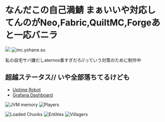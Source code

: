 # なんだこの自己満鯖 まぁいいや対応してんのがNeo,Fabric,QuiltMC,Forgeあと一応バニラ

![](https://img.shields.io/uptimerobot/status/m787979705-dedee70ce3309167bafdd585?label=Port%20Status)
![mc.yohane.su](https://img.shields.io/endpoint?url=https%3A%2F%2Fminecraft-server-status-badge.vercel.app%2Fapi%2Fserver%2Fmc.yohane.su%3Fport%3D25565)

私の自宅サバ嫌だしaternos重すぎだろ//っていう対策のために制作中

## 超越ステータス// いや全部落ちてるけども

- [Uptime Robot](https://stats.uptimerobot.com/QLk7XC6Kxv/787979705)
- [Grafana Dashboard](https://grafana.sksat.net/goto/aq1Idnknk?orgId=1)

![JVM memory](https://grafana.sksat.net/render/d-solo/BIXBinz7z/minecraft?orgId=1&refresh=30s&from=1624651161148&to=1624652961148&panelId=5&width=400&height=200&tz=Asia%2FTokyo)
![Players](https://grafana.sksat.net/render/d-solo/BIXBinz7z/minecraft?orgId=1&refresh=30s&from=1624651161148&to=1624652961148&panelId=1&width=400&height=200&tz=Asia%2FTokyo)

![Loaded Chunks](https://grafana.sksat.net/render/d-solo/BIXBinz7z/minecraft?orgId=1&refresh=30s&from=1624651161148&to=1624652961148&panelId=3&width=260&height=300&tz=Asia%2FTokyo)
![Entities](https://grafana.sksat.net/render/d-solo/BIXBinz7z/minecraft?orgId=1&refresh=30s&from=1624651161148&to=1624652961148&panelId=4&width=260&height=300&tz=Asia%2FTokyo)
![Villagers](https://grafana.sksat.net/render/d-solo/BIXBinz7z/minecraft?orgId=1&refresh=30s&from=1624651161148&to=1624652961148&panelId=11&width=260&height=300&tz=Asia%2FTokyo)
